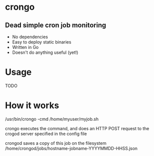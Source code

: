 # crongo

## Dead simple cron job monitoring


* No dependencies
* Easy to deploy static binaries
* Written in Go
* Doesn't do anything useful (yet!)

# Usage

TODO


# How it works


/usr/bin/crongo -cmd /home/myuser/myjob.sh

crongo executes the command, and does an HTTP POST request to the crogod server specified in the config file 

crongod saves a copy of this job on the filesystem /home/crongod/jobs/hostname-jobname-YYYYMMDD-HHSS.json
